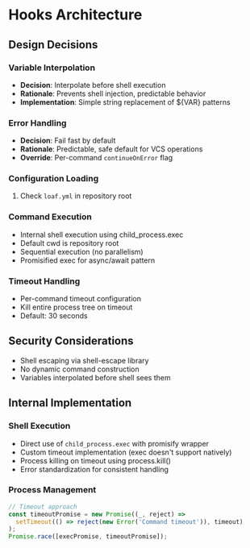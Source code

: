# Hooks Architecture

## Design Decisions

### Variable Interpolation
- **Decision**: Interpolate before shell execution
- **Rationale**: Prevents shell injection, predictable behavior
- **Implementation**: Simple string replacement of ${VAR} patterns

### Error Handling
- **Decision**: Fail fast by default
- **Rationale**: Predictable, safe default for VCS operations
- **Override**: Per-command `continueOnError` flag

### Configuration Loading
1. Check `loaf.yml` in repository root

### Command Execution
- Internal shell execution using child_process.exec
- Default cwd is repository root
- Sequential execution (no parallelism)
- Promisified exec for async/await pattern

### Timeout Handling
- Per-command timeout configuration
- Kill entire process tree on timeout
- Default: 30 seconds

## Security Considerations
- Shell escaping via shell-escape library
- No dynamic command construction
- Variables interpolated before shell sees them

## Internal Implementation

### Shell Execution
- Direct use of `child_process.exec` with promisify wrapper
- Custom timeout implementation (exec doesn't support natively)
- Process killing on timeout using process.kill()
- Error standardization for consistent handling

### Process Management
```javascript
// Timeout approach
const timeoutPromise = new Promise((_, reject) => 
  setTimeout(() => reject(new Error('Command timeout')), timeout)
);
Promise.race([execPromise, timeoutPromise]);
```
